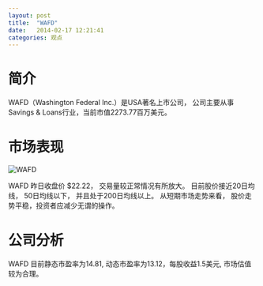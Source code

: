 ```yaml
---
layout: post
title:  "WAFD"
date:   2014-02-17 12:21:41
categories: 观点
---
```


# 简介
WAFD（Washington Federal Inc.）是USA著名上市公司，
公司主要从事Savings & Loans行业，当前市值2273.77百万美元。

# 市场表现

![WAFD](http://finviz.com/chart.ashx?t=WAFD&ty=c&ta=1&p=d&s=l)

WAFD 昨日收盘价 $22.22，
交易量较正常情况有所放大。
目前股价接近20日均线，
50日均线以下，
并且处于200日均线以上。
从短期市场走势来看，
股价走势平稳，投资者应减少无谓的操作。

# 公司分析
WAFD 目前静态市盈率为14.81, 动态市盈率为13.12，每股收益1.5美元,
市场估值较为合理。
